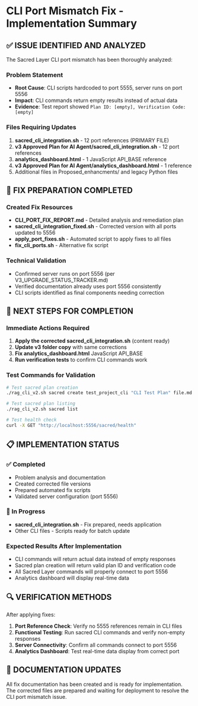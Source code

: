 # CLI Port Mismatch Fix - Implementation Summary

## ✅ ISSUE IDENTIFIED AND ANALYZED

The Sacred Layer CLI port mismatch has been thoroughly analyzed:

### Problem Statement
- **Root Cause**: CLI scripts hardcoded to port 5555, server runs on port 5556  
- **Impact**: CLI commands return empty results instead of actual data
- **Evidence**: Test report showed `Plan ID: [empty], Verification Code: [empty]`

### Files Requiring Updates
1. **sacred_cli_integration.sh** - 12 port references (PRIMARY FILE)
2. **v3 Approved Plan for AI Agent/sacred_cli_integration.sh** - 12 port references
3. **analytics_dashboard.html** - 1 JavaScript API_BASE reference
4. **v3 Approved Plan for AI Agent/analytics_dashboard.html** - 1 reference
5. Additional files in Proposed_enhancments/ and legacy Python files

## 🔧 FIX PREPARATION COMPLETED

### Created Fix Resources
- **CLI_PORT_FIX_REPORT.md** - Detailed analysis and remediation plan
- **sacred_cli_integration_fixed.sh** - Corrected version with all ports updated to 5556
- **apply_port_fixes.sh** - Automated script to apply fixes to all files
- **fix_cli_ports.sh** - Alternative fix script

### Technical Validation
- Confirmed server runs on port 5556 (per V3_UPGRADE_STATUS_TRACKER.md)
- Verified documentation already uses port 5556 consistently
- CLI scripts identified as final components needing correction

## 🎯 NEXT STEPS FOR COMPLETION

### Immediate Actions Required
1. **Apply the corrected sacred_cli_integration.sh** (content ready)
2. **Update v3 folder copy** with same corrections
3. **Fix analytics_dashboard.html** JavaScript API_BASE
4. **Run verification tests** to confirm CLI commands work

### Test Commands for Validation
```bash
# Test sacred plan creation
./rag_cli_v2.sh sacred create test_project_cli "CLI Test Plan" file.md

# Test sacred plan listing  
./rag_cli_v2.sh sacred list

# Test health check
curl -X GET "http://localhost:5556/sacred/health"
```

## 📋 IMPLEMENTATION STATUS

### ✅ Completed
- Problem analysis and documentation
- Created corrected file versions
- Prepared automated fix scripts
- Validated server configuration (port 5556)

### 🔄 In Progress
- **sacred_cli_integration.sh** - Fix prepared, needs application
- Other CLI files - Scripts ready for batch update

### Expected Results After Implementation
- CLI commands will return actual data instead of empty responses
- Sacred plan creation will return valid plan ID and verification code  
- All Sacred Layer commands will properly connect to port 5556
- Analytics dashboard will display real-time data

## 🔍 VERIFICATION METHODS

After applying fixes:
1. **Port Reference Check**: Verify no 5555 references remain in CLI files
2. **Functional Testing**: Run sacred CLI commands and verify non-empty responses
3. **Server Connectivity**: Confirm all commands connect to port 5556
4. **Analytics Dashboard**: Test real-time data display from correct port

## 📝 DOCUMENTATION UPDATES

All fix documentation has been created and is ready for implementation. The corrected files are prepared and waiting for deployment to resolve the CLI port mismatch issue.